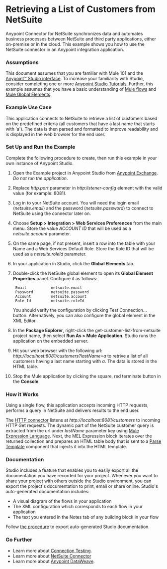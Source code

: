 # Retrieving a List of Customers from NetSuite

Anypoint Connector for NetSuite synchronizes data and automates business processes between NetSuite and third party applications, either on-premise or in the cloud. This example shows you how to use the NetSuite connector in an Anypoint integration application.

### Assumptions ###

This document assumes that you are familiar with Mule 101 and the [Anypoint™ Studio interface](http://www.mulesoft.org/documentation/display/current/Anypoint+Studio+Essentials). To increase your familiarity with Studio, consider completing one or more [Anypoint Studio Tutorials](http://www.mulesoft.org/documentation/display/current/Basic+Studio+Tutorial). Further, this example assumes that you have a basic understanding of [Mule flows](http://www.mulesoft.org/documentation/display/current/Mule+Application+Architecture) and [Mule Global Elements](http://www.mulesoft.org/documentation/display/current/Global+Elements).


### Example Use Case ###

This application connects to NetSuite to retrieve a list of customers based on the predefined criteria (all customers that have a last name that starts with 'a'). The data is then parsed and formatted to improve readability and is displayed in the web browser for the end user. 

### Set Up and Run the Example ###

Complete the following procedure to create, then run this example in your own instance of Anypoint Studio. 

1.  Open the Example project in Anypoint Studio from [Anypoint Exchange](http://www.mulesoft.org/documentation/display/current/Anypoint+Exchange). *Do not run the application*.
2. Replace *http.port* parameter in *http:listener-config* element with the valid value (for example: 8081). 
1. Log in to your NetSuite account. You will need the login email (*netsuite.email*) and the password (*netsuite.password*) to connect to NetSuite using the connector later on. 
2. Choose **Setup > Integration > Web Services Preferences** from the main menu. Store the value *ACCOUNT ID* that will be used as a *netsuite.account* parameter. 
3. On the same page, if not present, insert a row into the table with your Name and a Web Services Default Role. Store the Role ID that will be used as a *netsuite.roleId* parameter. 
1. In your application in Studio, click the **Global Elements** tab. 
1. Double-click the NetSuite global element to open its **Global Element Properties** panel. Configure it as follows:

		Email			netsuite.email
		Password		netsuite.password
		Account			netsuite.account
		Role Id			netsuite.roleId


	You should verify the configuration by clicking Test Connection... button. Alternatively, you can also configure the global element in the XML Editor.
1. In the **Package Explorer**, right-click the get-customer-list-from-netsuite project name, then select **Run As > Mule Application**. Studio runs the application on the embedded server.
2. Hit your web browser with the following url: *http://localhost:8081/customers?lastName=a* to retrive a list of all customers having a last name starting with *a*. The data is stored in the HTML table.  
1. Stop the Mule application by clicking the square, red terminate button in the **Console**.

### How it Works ###

Using a single flow, this application accepts incoming HTTP requests, performs a query in NetSuite and delivers results to the end user. 

The [HTTP connector](http://www.mulesoft.org/documentation/display/current/File+Connector) listens at *http://localhost:8081/customers* to incoming HTTP Get requests. The dynamic part of the NetSuite customer query is extracted from the url under *lastName* parameter key using [Mule Expression Language](http://www.mulesoft.org/documentation/display/current/Mule+Expression+Language+MEL). Next, the MEL Expression block iterates over the returned collection and prepares an HTML table body that is sent to a [Parse Template](http://www.mulesoft.org/documentation/display/current/Parse+Template+Reference) component that injects it into the HTML template.

### Documentation ###

Studio includes a feature that enables you to easily export all the documentation you have recorded for your project. Whenever you want to share your project with others outside the Studio environment, you can export the project's documentation to print, email or share online. Studio's auto-generated documentation includes:

- A visual diagram of the flows in your application
- The XML configuration which corresponds to each flow in your application
- The text you entered in the Notes tab of any building block in your flow

Follow [the procedure](http://www.mulesoft.org/documentation/display/current/Importing+and+Exporting+in+Studio#ImportingandExportinginStudio-ExportingStudioDocumentation) to export auto-generated Studio documentation.

### Go Further ###

- Learn more about [Connection Testing](http://www.mulesoft.org/documentation/display/current/Testing+Connections).
- Learn more about [NetSuite Connector](http://www.mulesoft.org/documentation/display/35X/NetSuite+Connector#NetSuiteConnector-Assumptions)
- Learn more about [Anypoint DataWeave](https://developer.mulesoft.com/docs/display/current/DataWeave+Reference+Documentation).	
